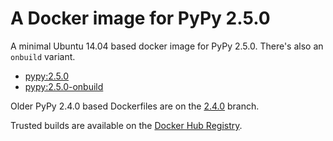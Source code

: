 A Docker image for PyPy 2.5.0
=============================

A minimal Ubuntu 14.04 based docker image for PyPy 2.5.0. There's also an `onbuild` variant.

- [pypy:2.5.0](Dockerfile)
- [pypy:2.5.0-onbuild](onbuild/Dockerfile)

Older PyPy 2.4.0 based Dockerfiles are on the [2.4.0](https://github.com/jeethu/docker-pypy/tree/2.4.0) branch.


Trusted builds are available on the [Docker Hub Registry](https://registry.hub.docker.com/u/jeethu/pypy/).
